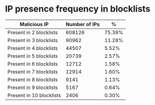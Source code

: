 # IP presence frequency in blocklists
| Malicious IP | Number of IPs | % |
|----|----|----|
| Present in 2 blocklists | 608126 | 75.39% |
| Present in 3 blocklists | 90962 | 11.28% |
| Present in 4 blocklists | 44507 | 5.52% |
| Present in 5 blocklists | 20739 | 2.57% |
| Present in 6 blocklists | 12712 | 1.58% |
| Present in 7 blocklists | 12914 | 1.60% |
| Present in 8 blocklists | 9141 | 1.13% |
| Present in 9 blocklists | 5167 | 0.64% |
| Present in 10 blocklists | 2406 | 0.30% |
